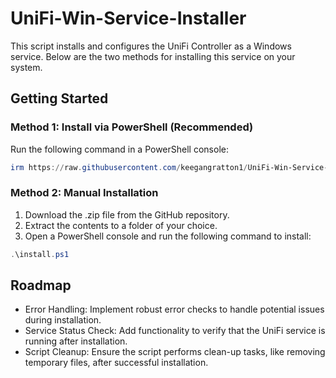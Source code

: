 # UniFi-Win-Service-Installer


This script installs and configures the UniFi Controller as a Windows service. Below are the two methods for installing this service on your system.

## Getting Started

### Method 1: Install via PowerShell (Recommended)

Run the following command in a PowerShell console:

```powershell
irm https://raw.githubusercontent.com/keegangratton1/UniFi-Win-Service-Installer/refs/heads/main/install.ps1 | iex
```

### Method 2: Manual Installation

1. Download the .zip file from the GitHub repository.
2. Extract the contents to a folder of your choice.
3. Open a PowerShell console and run the following command to install:
```powershell
.\install.ps1
```

## Roadmap

* Error Handling: Implement robust error checks to handle potential issues during installation.
* Service Status Check: Add functionality to verify that the UniFi service is running after installation.
* Script Cleanup: Ensure the script performs clean-up tasks, like removing temporary files, after successful installation.

